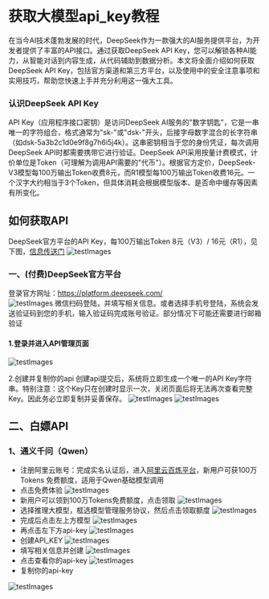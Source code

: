 # 获取大模型api_key教程

在当今AI技术蓬勃发展的时代，DeepSeek作为一款强大的AI服务提供平台，为开发者提供了丰富的API接口。通过获取DeepSeek API Key，您可以解锁各种AI能力，从智能对话到内容生成，从代码辅助到数据分析。本文将全面介绍如何获取DeepSeek API Key，包括官方渠道和第三方平台，以及使用中的安全注意事项和实用技巧，帮助您快速上手并充分利用这一强大工具。

### 认识DeepSeek API Key

API Key（应用程序接口密钥）是访问DeepSeek AI服务的"数字钥匙"，它是一串唯一的字符组合，格式通常为"sk-"或"dsk-"开头，后接字母数字混合的长字符串（如dsk-5a3b2c1d0e9f8g7h6i5j4k）。这串密钥相当于您的身份凭证，每次调用DeepSeek API时都需要携带它进行验证。DeepSeek API采用按量计费模式，计价单位是Token（可理解为调用API需要的"代币"）。根据官方定价，DeepSeek-V3模型每100万输出Token收费8元，而R1模型每100万输出Token收费16元。一个汉字大约相当于3个Token，但具体消耗会根据模型版本、是否命中缓存等因素有所变化。
 
## 如何获取API
DeepSeek官方平台的API Key，每100万输出Token 8元（V3）/ 16元（R1），见下图，[信息传送门](https://api-docs.deepseek.com/zh-cn/quick_start/pricing)
![testImages](1.png)
 
### 一、(付费)DeepSeek官方平台
登录官方网址：https://platform.deepseek.com/ <br>
![testImages](2.png)
微信扫码登陆，并填写相关信息。或者选择手机号登陆，系统会发送验证码到您的手机，输入验证码完成账号验证。部分情况下可能还需要进行邮箱验证
#### 1.登录并进入API管理页面
 ![testImages](3.png)

2.创建并复制你的api
创建api提交后，系统将立即生成一个唯一的API Key字符串。特别注意：这个Key只在创建时显示一次，关闭页面后将无法再次查看完整Key。因此务必立即复制并妥善保存。
 ![testImages](4.png)
 ![testImages](5.png)

## 二、白嫖API
### 1、通义千问（Qwen）
*  ​注册阿里云账号​​：完成实名认证后，进入[阿里云百炼平台](https://www.aliyun.com/product/bailian)，新用户可获 ​​100万Tokens​​ 免费额度，适用于Qwen基础模型调用
*  点击免费体验
  ![testImages](q1.png)
* 新用户可以领到100万Tokens免费额度，点击领取
![testImages](q2.png) 
* 选择推理大模型，框选模型管理服务协议，然后点击领取额度
![testImages](q3.png)
* 完成后点击左上方模型
![testImages](q4.png)
* 再点击左下方api-key
![testImages](q5.png)
* 创建API_KEY
![testImages](q6.png)
* 填写相关信息并创建
![testImages](q7.png)
* 点击查看你的api-key
![testImages](q8.png)
* 复制你的api-key

![testImages](q9.png)
